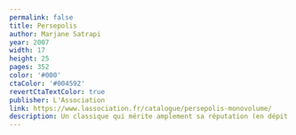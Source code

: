 ```yaml
---
permalink: false
title: Persepolis
author: Marjane Satrapi
year: 2007
width: 17
height: 25
pages: 352
color: '#000'
ctaColor: '#004592'
revertCtaTextColor: true
publisher: L'Association
link: https://www.lassociation.fr/catalogue/persepolis-monovolume/
description: Un classique qui mérite amplement sa réputation (en dépit de sa couverture un peu moche). Ce serait déjà formidable si ce n'était que l'histoire personnelle passionante de son autrice. Mais en plus, <cite>Persepolis</cite> m'a appris un milliard de trucs sur l'Iran et la révolution islamique. Ça ne pourrait pas être au programme scolaire ?
---
```

